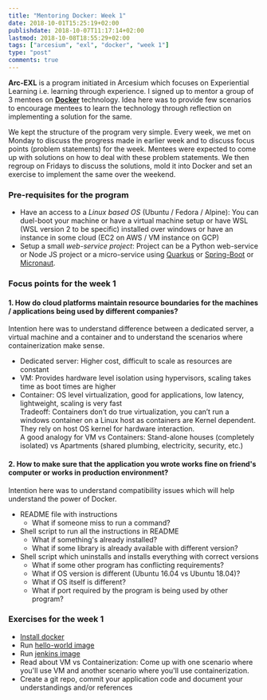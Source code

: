 ```yaml
---
title: "Mentoring Docker: Week 1"
date: 2018-10-01T15:25:19+02:00
publishdate: 2018-10-07T11:17:14+02:00
lastmod: 2018-10-08T18:55:29+02:00
tags: ["arcesium", "exl", "docker", "week 1"]
type: "post"
comments: true
---
```


**Arc-EXL** is a program initiated in Arcesium which focuses on Experiential Learning i.e. learning through experience. I signed up to mentor a group of 3 mentees on [**Docker**](https://www.docker.com/) technology. Idea here was to provide few scenarios to encourage mentees to learn the technology through reflection on implementing a solution for the same.

We kept the structure of the program very simple. Every week, we met on Monday to discuss the progress made in earlier week and to discuss focus points (problem statements) for the week. Mentees were expected to come up with solutions on how to deal with these problem statements. We then regroup on Fridays to discuss the solutions, mold it into Docker and set an exercise to implement the same over the weekend.

### Pre-requisites for the program
  * Have an access to a *Linux based OS* (Ubuntu / Fedora / Alpine): You can duel-boot your machine or have a virtual machine setup or have WSL (WSL version 2 to be specific) installed over windows or have an instance in some cloud (EC2 on AWS / VM instance on GCP)
  * Setup a small *web-service project*: Project can be a Python web-service or Node JS project or a micro-service using [Quarkus](https://quarkus.io/) or [Spring-Boot](https://spring.io/projects/spring-boot) or [Micronaut](https://micronaut.io/).

### Focus points for the week 1

#### 1. How do cloud platforms maintain resource boundaries for the machines / applications being used by different companies?
Intention here was to understand difference between a dedicated server, a virtual machine and a container and to understand the scenarios where containerization make sense.
* Dedicated server: Higher cost, difficult to scale as resources are constant
* VM: Provides hardware level isolation using hypervisors, scaling takes time as boot times are higher
* Container: OS level virtualization, good for applications, low latency, lightweight, scaling is very fast<br/>
Tradeoff: Containers don’t do true virtualization, you can’t run a windows container on a Linux host as containers are Kernel dependent. They rely on host OS kernel for hardware interaction. <br/>
A good analogy for VM vs Containers: Stand-alone houses (completely isolated) vs Apartments (shared plumbing, electricity, security, etc.)

#### 2. How to make sure that the application you wrote works fine on friend's computer or works in production environment?
Intention here was to understand compatibility issues which will help understand the power of Docker.
* README file with instructions
  * What if someone miss to run a command?
* Shell script to run all the instructions in README
  * What if something's already installed?
  * What if some library is already available with different version?
* Shell script which uninstalls and installs everything with correct versions
  * What if some other program has conflicting requirements?
  * What if OS version is different (Ubuntu 16.04 vs Ubuntu 18.04)?
  * What if OS itself is different?
  * What if port required by the program is being used by other program?

### Exercises for the week 1
* [Install docker](https://docs.docker.com/engine/install/ubuntu/)
* Run [hello-world image](https://docs.docker.com/get-started/)
* Run [jenkins image](https://hub.docker.com/_/jenkins/)
* Read about VM vs Containerization: Come up with one scenario where you'll use VM and another scenario where you'll use containerization.
* Create a git repo, commit your application code and document your understandings and/or references